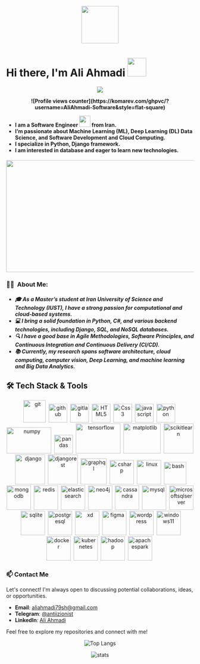 
<p align="center"><img src="https://media.giphy.com/media/M9gbBd9nbDrOTu1Mqx/giphy.gif" width="100"/></p>

# Hi there, I'm Ali Ahmadi <img src="https://media.giphy.com/media/hvRJCLFzcasrR4ia7z/giphy.gif" width="50">
<h4 align="left">
<p align="center">
  <img src="https://readme-typing-svg.herokuapp.com/?lines=Welcome+to+my+GitHub+Profile!&center=true&width=360&height=50">
</p>
<p align="center">
  ![Profile views counter](https://komarev.com/ghpvc/?username=AliAhmadi-Software&style=flat-square)
</p>
<ul>
<li>I am a Software Engineer <img src="https://media.giphy.com/media/WUlplcMpOCEmTGBtBW/giphy.gif" width="30"> from Iran.</li>
<li>I’m passionate about Machine Learning (ML), Deep Learning (DL) Data Science, and Software Development and Cloud Computing.</li>
<li>I specialize in Python, Django framework.</li>
<li>I am interested in database and eager to learn new technologies.</li>
</ul>
</h4>

<p align="center"><img src="https://media.giphy.com/media/dWesBcTLavkZuG35MI/giphy.gif" width="600" height="300"  /></p>

### :man_technologist: &nbsp;About Me:
<h5 align="left">
    <ul>
        <li>🎓 As a Master’s student at Iran University of Science and Technology (IUST), I have a strong passion for computational and cloud-based systems.</li>
        <li>💻 I bring a solid foundation in Python, C#, and various backend technologies, including Django, SQL, and NoSQL databases.</li>
        <li>🔍 I have a good base in Agile Methodologies, Software Principles, and Continuous Integration and Continuous Delivery (CI/CD).</li>
        <li>📚 Currently, my research spans software architecture, cloud computing, computer vision, Deep Learning, and machine learning and Big Data Analytics.</li>
    </ul>
</h5>

## 🛠️ Tech Stack & Tools
  <p align="center">
    <img src="https://cdn.jsdelivr.net/gh/devicons/devicon@latest/icons/git/git-original-wordmark.svg" title="git" alt="git" width="60" height="60"/>&nbsp;
    <img src="https://cdn.jsdelivr.net/gh/devicons/devicon@latest/icons/github/github-original-wordmark.svg" title="github" alt="github" width="50" height="50"/>&nbsp;
    <img src="https://cdn.jsdelivr.net/gh/devicons/devicon@latest/icons/gitlab/gitlab-original-wordmark.svg" title="gitlab" alt="gitlab" width="50" height="50"/>&nbsp;
    <img src="https://cdn.jsdelivr.net/gh/devicons/devicon@latest/icons/html5/html5-original-wordmark.svg" title="HTML5" alt="HTML5" width="50" height="50"/>&nbsp;
    <img src="https://cdn.jsdelivr.net/gh/devicons/devicon@latest/icons/css3/css3-original-wordmark.svg" title="Css3" alt="Css3" width="50" height="50"/>&nbsp;
    <img src="https://cdn.jsdelivr.net/gh/devicons/devicon@latest/icons/javascript/javascript-original.svg" title="javascript" alt="javascript" width="50" height="50"/>&nbsp;
    <img src="https://cdn.jsdelivr.net/gh/devicons/devicon@latest/icons/python/python-original-wordmark.svg" title="python" alt="python" width="50" height="50"/>&nbsp;
    <img src="https://cdn.jsdelivr.net/gh/devicons/devicon@latest/icons/numpy/numpy-original-wordmark.svg" title="numpy" alt="numpy" width="120" height="70" />&nbsp;
    <img src="https://cdn.jsdelivr.net/gh/devicons/devicon@latest/icons/pandas/pandas-original-wordmark.svg" title="pandas" alt="pandas" width="50" height="50" />&nbsp;
    <img src="https://cdn.jsdelivr.net/gh/devicons/devicon@latest/icons/tensorflow/tensorflow-original-wordmark.svg" title="tensorflow" alt="tensorflow" width="120" height="80" />&nbsp;
    <img src="https://cdn.jsdelivr.net/gh/devicons/devicon@latest/icons/matplotlib/matplotlib-original-wordmark.svg" title="matplotlib" alt="matplotlib" width="100" height="80" />&nbsp;
    <img src="https://cdn.jsdelivr.net/gh/devicons/devicon@latest/icons/scikitlearn/scikitlearn-original.svg" title="scikitlearn" alt="scikitlearn" width="80" height="80" />&nbsp;
    <img src="https://cdn.jsdelivr.net/gh/devicons/devicon@latest/icons/django/django-plain-wordmark.svg" title="django" alt="django" width="80" height="80" />&nbsp;
    <img src="https://cdn.jsdelivr.net/gh/devicons/devicon@latest/icons/djangorest/djangorest-line-wordmark.svg" title="djangorest" alt="djangorest" width="80" height="80" />&nbsp;
    <img src="https://cdn.jsdelivr.net/gh/devicons/devicon@latest/icons/graphql/graphql-plain-wordmark.svg" title="graphql" alt="graphql" width="70" height="70" />&nbsp;
    <img src="https://cdn.jsdelivr.net/gh/devicons/devicon@latest/icons/csharp/csharp-original.svg" title="csharp" alt="csharp" width="65" height="65" />&nbsp;
    <img  src="https://cdn.jsdelivr.net/gh/devicons/devicon@latest/icons/linux/linux-original.svg" title="linux" alt="linux" width="65" height="65" />&nbsp;
    <img  src="https://cdn.jsdelivr.net/gh/devicons/devicon@latest/icons/bash/bash-original.svg" title="bash" alt="bash" width="60" height="60" />&nbsp;
    <img  src="https://cdn.jsdelivr.net/gh/devicons/devicon@latest/icons/mongodb/mongodb-original-wordmark.svg" title="mongodb" alt="mongodb" width="65" height="65" />&nbsp;
    <img  src="https://cdn.jsdelivr.net/gh/devicons/devicon@latest/icons/redis/redis-plain-wordmark.svg" title="redis" alt="redis" width="65" height="65" />&nbsp;
    <img  src="https://cdn.jsdelivr.net/gh/devicons/devicon@latest/icons/elasticsearch/elasticsearch-original.svg" title="elasticsearch" alt="elasticsearch" width="65" height="65" />&nbsp;
    <img  src="https://cdn.jsdelivr.net/gh/devicons/devicon@latest/icons/neo4j/neo4j-original-wordmark.svg" title="neo4j" alt="neo4j" width="65" height="65" />&nbsp;
    <img  src="https://cdn.jsdelivr.net/gh/devicons/devicon@latest/icons/cassandra/cassandra-original-wordmark.svg" title="cassandra" alt="cassandra" width="65" height="65" />&nbsp;
    <img  src="https://cdn.jsdelivr.net/gh/devicons/devicon@latest/icons/mysql/mysql-original-wordmark.svg" title="mysql" alt="mysql" width="65" height="65" />&nbsp;
    <img  src="https://cdn.jsdelivr.net/gh/devicons/devicon@latest/icons/microsoftsqlserver/microsoftsqlserver-original-wordmark.svg" title="microsoftsqlserver" alt="microsoftsqlserver" width="65" height="65" />&nbsp;
    <img  src="https://cdn.jsdelivr.net/gh/devicons/devicon@latest/icons/sqlite/sqlite-original-wordmark.svg" title="sqlite" alt="sqlite" width="65" height="65" />&nbsp;
    <img  src="https://cdn.jsdelivr.net/gh/devicons/devicon@latest/icons/postgresql/postgresql-original-wordmark.svg" title="postgresql" alt="postgresql" width="65" height="65" />&nbsp;
    <img  src="https://cdn.jsdelivr.net/gh/devicons/devicon@latest/icons/xd/xd-original.svg" title="xd" alt="xd" width="65" height="65" />&nbsp;
    <img  src="https://cdn.jsdelivr.net/gh/devicons/devicon@latest/icons/figma/figma-original.svg" title="figma" alt="figma" width="65" height="65" />&nbsp;
    <img  src="https://cdn.jsdelivr.net/gh/devicons/devicon@latest/icons/wordpress/wordpress-original.svg" title="wordpress" alt="wordpress" width="65" height="65" />&nbsp;
    <img  src="https://cdn.jsdelivr.net/gh/devicons/devicon@latest/icons/windows11/windows11-original-wordmark.svg" title="windows11" alt="windows11" width="65" height="65" />&nbsp;
    <img  src="https://cdn.jsdelivr.net/gh/devicons/devicon@latest/icons/docker/docker-original-wordmark.svg" title="docker" alt="docker" width="65" height="65" />&nbsp;
    <img  src="https://cdn.jsdelivr.net/gh/devicons/devicon@latest/icons/kubernetes/kubernetes-original-wordmark.svg" title="kubernetes" alt="kubernetes" width="65" height="65" />&nbsp;
    <img  src="https://cdn.jsdelivr.net/gh/devicons/devicon@latest/icons/hadoop/hadoop-original.svg" title="hadoop" alt="hadoop" width="65" height="65" />&nbsp;
    <img  src="https://cdn.jsdelivr.net/gh/devicons/devicon@latest/icons/apachespark/apachespark-original-wordmark.svg" title="apachespark" alt="apachespark" width="65" height="65" />&nbsp;
  </p>

### 📫 Contact Me

Let's connect! I'm always open to discussing potential collaborations, ideas, or opportunities.

- **Email**: [aliahmadi79sh@gmail.com](mailto:aliahmadi79sh@gmail.com)
- **Telegram**: [@antiizionist](https://t.me/antiizionist)
- **LinkedIn**: [Ali Ahmadi](https://www.linkedin.com/in/ali-ahmadi-79ah/)

Feel free to explore my repositories and connect with me!

<p align="center" width="600" height="300">
  <img src="https://github-readme-stats.vercel.app/api/top-langs/?username=AliAhmadi-Software&theme=dracula&layout=compact" alt="Top Langs">
</p>
<p align="center" width="600" height="300">
  <img align="center" src="https://github-readme-stats.vercel.app/api?username=AliAhmadi-Software&show_icons=true&theme=dark&hide_border=false" alt="stats" />
</p>
